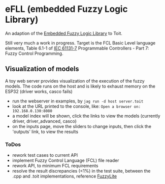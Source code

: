 # eFLL  (embedded Fuzzy Logic Library)

An adaption of the [Embedded Fuzzy Logic Library](https://github.com/zerokol/eFLL) to Toit.  

Still very much a work in progress.  Target is the FCL Basic Level language elements, Table 6.1-1 of [IEC 61131-7](https://webstore.ansi.org/standards/iec/iec61131ed2000-1003797) Programmable Controllers - Part 7: Fuzzy Control Programming.

## Visualization of models

A toy web server provides visualization of the execution of the fuzzy models. The code runs on the host and is likely to exhaust memory on the ESP32 (driver works, casco fails)
- run the webserver in examples, by `jag run -d host server.toit`
- look at the URL printed to the console, like: `Open a browser on: 192.168.0.130:8080`
- a model index will be shown, click the links to view the models (currently driver, driver_advanced, casco)
- on the inputs page, move the sliders to change inputs, then click the 'outputs' link, to view the results


### ToDos
- rework test cases to current API
- implement Fuzzy Control Language (FCL) file reader
- rework API, to minimum FCL requirements
- resolve the result discrepancies (<1%) in the test suite, between the .cpp and .toit implementations, reference [FuzzyLite](https://www.fuzzylite.com/)
